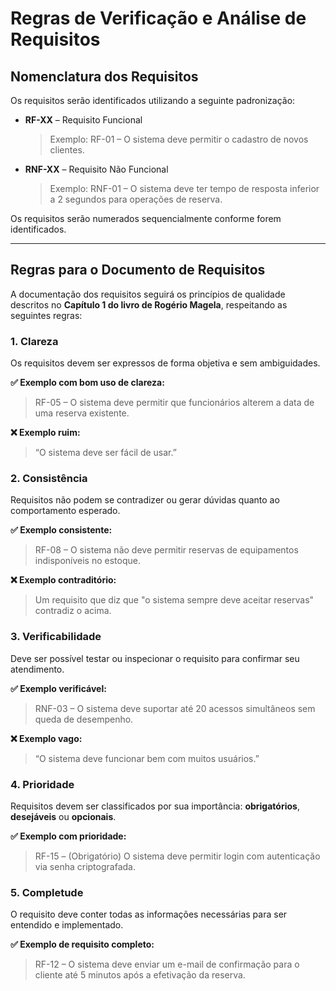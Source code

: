 # Regras de Verificação e Análise de Requisitos

## Nomenclatura dos Requisitos

Os requisitos serão identificados utilizando a seguinte padronização:

- **RF-XX** – Requisito Funcional  
  > Exemplo: RF-01 – O sistema deve permitir o cadastro de novos clientes.

- **RNF-XX** – Requisito Não Funcional  
  > Exemplo: RNF-01 – O sistema deve ter tempo de resposta inferior a 2 segundos para operações de reserva.

Os requisitos serão numerados sequencialmente conforme forem identificados.

---

## Regras para o Documento de Requisitos

A documentação dos requisitos seguirá os princípios de qualidade descritos no **Capítulo 1 do livro de Rogério Magela**, respeitando as seguintes regras:

### 1. **Clareza**
Os requisitos devem ser expressos de forma objetiva e sem ambiguidades.

**✅ Exemplo com bom uso de clareza:**  
> RF-05 – O sistema deve permitir que funcionários alterem a data de uma reserva existente.

**❌ Exemplo ruim:**  
> “O sistema deve ser fácil de usar.”

### 2. **Consistência**
Requisitos não podem se contradizer ou gerar dúvidas quanto ao comportamento esperado.

**✅ Exemplo consistente:**  
> RF-08 – O sistema não deve permitir reservas de equipamentos indisponíveis no estoque.

**❌ Exemplo contraditório:**  
> Um requisito que diz que "o sistema sempre deve aceitar reservas" contradiz o acima.

### 3. **Verificabilidade**
Deve ser possível testar ou inspecionar o requisito para confirmar seu atendimento.

**✅ Exemplo verificável:**  
> RNF-03 – O sistema deve suportar até 20 acessos simultâneos sem queda de desempenho.

**❌ Exemplo vago:**  
> “O sistema deve funcionar bem com muitos usuários.”

### 4. **Prioridade**
Requisitos devem ser classificados por sua importância: **obrigatórios**, **desejáveis** ou **opcionais**.

**✅ Exemplo com prioridade:**  
> RF-15 – (Obrigatório) O sistema deve permitir login com autenticação via senha criptografada.

### 5. **Completude**
O requisito deve conter todas as informações necessárias para ser entendido e implementado.

**✅ Exemplo de requisito completo:**  
> RF-12 – O sistema deve enviar um e-mail de confirmação para o cliente até 5 minutos após a efetivação da reserva.